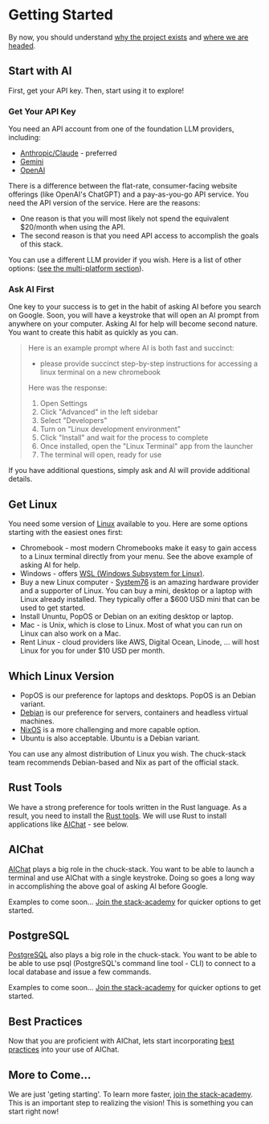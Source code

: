 # Getting Started

By now, you should understand [why the project exists](./introduction.md) and [where we are headed](./picture-success.md).

## Start with AI

First, get your API key. Then, start using it to explore!

### Get Your API Key

You need an API account from one of the foundation LLM providers, including:

- [Anthropic/Claude](https://www.anthropic.com/api) - preferred
- [Gemini](https://ai.google.dev/)
- [OpenAI](https://openai.com/api/)

There is a difference between the flat-rate, consumer-facing website offerings (like OpenAI's ChatGPT) and a pay-as-you-go API service. You need the API version of the service. Here are the reasons:

- One reason is that you will most likely not spend the equivalent $20/month when using the API.
- The second reason is that you need API access to accomplish the goals of this stack.

You can use a different LLM provider if you wish. Here is a list of other options: ([see the multi-platform section](https://github.com/sigoden/aichat)).

### Ask AI First

One key to your success is to get in the habit of asking AI before you search on Google. Soon, you will have a keystroke that will open an AI prompt from anywhere on your computer. Asking AI for help will become second nature. You want to create this habit as quickly as you can.

> Here is an example prompt where AI is both fast and succinct: 
>
> - please provide succinct step-by-step instructions for accessing a linux terminal on a new chromebook
> 
> Here was the response:
>
> 1. Open Settings
> 2. Click "Advanced" in the left sidebar
> 3. Select "Developers"
> 4. Turn on "Linux development environment"
> 5. Click "Install" and wait for the process to complete
> 6. Once installed, open the "Linux Terminal" app from the launcher
> 7. The terminal will open, ready for use

If you have additional questions, simply ask and AI will provide additional details.

## Get Linux

You need some version of [Linux](./tool-linux.md) available to you. Here are some options starting with the easiest ones first:

- Chromebook - most modern Chromebooks make it easy to gain access to a Linux terminal directly from your menu. See the above example of asking AI for help.
- Windows - offers [WSL (Windows Subsystem for Linux)](https://learn.microsoft.com/en-us/windows/wsl/install).
- Buy a new Linux computer - [System76](https://system76.com) is an amazing hardware provider and a supporter of Linux. You can buy a mini, desktop or a laptop with Linux already installed. They typically offer a $600 USD mini that can be used to get started.
- Install Ununtu, PopOS or Debian on an exiting desktop or laptop.
- Mac - is Unix, which is close to Linux. Most of what you can run on Linux can also work on a Mac.
- Rent Linux - cloud providers like AWS, Digital Ocean, Linode, ... will host Linux for you for under $10 USD per month.

## Which Linux Version

- PopOS is our preference for laptops and desktops. PopOS is an Debian variant.
- [Debian](./tool-linux.md#debian) is our preference for servers, containers and headless virtual machines.
- [NixOS](./tool-linux.md#nix) is a more challenging and more capable option.
- Ubuntu is also acceptable. Ubuntu is a Debian variant.

You can use any almost distribution of Linux you wish. The chuck-stack team recommends Debian-based and Nix as part of the official stack.

## Rust Tools

We have a strong preference for tools written in the Rust language. As a result, you need to install the [Rust tools](https://rustup.rs/). We will use Rust to install applications like [AIChat](./tool-aichat.md) - see below.

## AIChat

[AIChat](./tool-aichat.md) plays a big role in the chuck-stack. You want to be able to launch a terminal and use AIChat with a single keystroke. Doing so goes a long way in accomplishing the above goal of asking AI before Google.

Examples to come soon... [Join the stack-academy](./stack-academy.md) for quicker options to get started.

## PostgreSQL

[PostgreSQL](./tool-postgresql.md) also plays a big role in the chuck-stack. You want to be able to be able to use psql (PostgreSQL's command line tool - CLI) to connect to a local database and issue a few commands.

Examples to come soon... [Join the stack-academy](./stack-academy.md) for quicker options to get started.

## Best Practices

Now that you are proficient with AIChat, lets start incorporating [best practices](./best-practices.md) into your use of AIChat.

## More to Come...

We are just 'geting starting'. To learn more faster, [join the stack-academy](./stack-academy.md). This is an important step to realizing the vision! This is something you can start right now!
